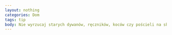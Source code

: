 ```yaml
---
layout: nothing
categories: Dom
tags: tip
body: Nie wyrzucaj starych dywanów, ręczników, koców czy pościeli na składowisko. Zamiast tego skontaktuj się z lokalnym schroniskiem dla zwierząt, czy uda się je wykorzystać.
---
```


